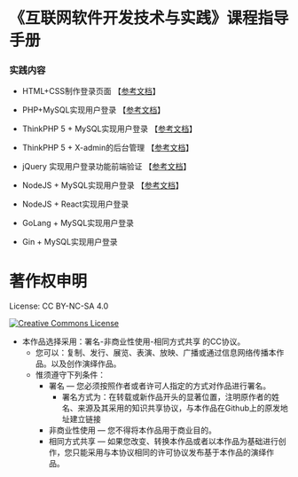 # 《互联网软件开发技术与实践》课程指导手册

### 实践**内容**

* HTML+CSS制作登录页面 【[参考文档](/doc/HTML_01.md)】

* PHP+MySQL实现用户登录   【[参考文档](/doc/PHP_01.md)】

* ThinkPHP 5 + MySQL实现用户登录 【[参考文档](/doc/ThinkPHP_01.md)】

* ThinkPHP 5 + X-admin的后台管理 【[参考文档](/doc/ThinkPHP_02.md)】

* jQuery 实现用户登录功能前端验证 【[参考文档](/doc/jQuery_01.md)】

* NodeJS + MySQL实现用户登录 【[参考文档](/doc/NodeJS_01.md)】

* NodeJS + React实现用户登录

* GoLang + MySQL实现用户登录

* Gin + MySQL实现用户登录







# 著作权申明
License: CC BY-NC-SA 4.0

<a rel="license" href="http://creativecommons.org/licenses/by-nc-sa/4.0/"><img alt="Creative Commons License" style="border-width:0" src="https://i.creativecommons.org/l/by-nc-sa/4.0/88x31.png" /></a>
-   本作品选择采用：署名-非商业性使用-相同方式共享 的CC协议。
    -   您可以：复制、发行、展览、表演、放映、广播或通过信息网络传播本作品。以及创作演绎作品。
    -   惟须遵守下列条件：
        -   署名 — 您必须按照作者或者许可人指定的方式对作品进行署名。
            -   署名方式为：在转载或新作品开头的显著位置，注明原作者的姓名、来源及其采用的知识共享协议，与本作品在Github上的原发地址建立链接
        -   非商业性使用 — 您不得将本作品用于商业目的。
        -   相同方式共享 — 如果您改变、转换本作品或者以本作品为基础进行创作，您只能采用与本协议相同的许可协议发布基于本作品的演绎作品。
